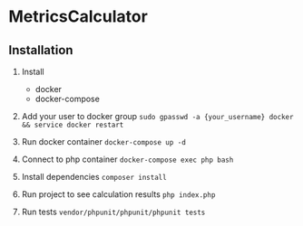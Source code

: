 # MetricsCalculator

## Installation
1. Install
    - docker
    - docker-compose
    
2. Add your user to docker group
   `sudo gpasswd -a {your_username} docker && service docker restart`
   
3. Run docker container
    `docker-compose up -d`

4. Connect to php container
    `docker-compose exec php bash`

5. Install dependencies
    `composer install`
    
6. Run project to see calculation results
    `php index.php`

7. Run tests
    `vendor/phpunit/phpunit/phpunit tests`